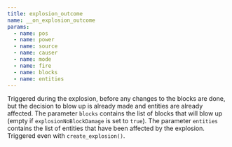 ```yaml
---
title: explosion_outcome
name: __on_explosion_outcome
params:
  - name: pos
  - name: power
  - name: source
  - name: causer
  - name: mode
  - name: fire
  - name: blocks
  - name: entities
---
```


Triggered during the explosion, before any changes to the blocks are done, but
the decision to blow up is already made and entities are already affected. The
parameter `blocks` contains the list of blocks that will blow up (empty if
`explosionNoBlockDamage` is set to `true`). The parameter `entities` contains
the list of entities that have been affected by the explosion. Triggered even
with `create_explosion()`.

